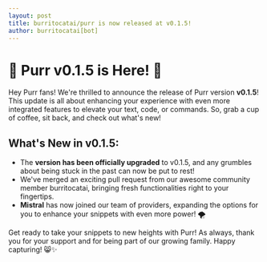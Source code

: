 ```yaml
--- 
layout: post 
title: burritocatai/purr is now released at v0.1.5! 
author: burritocatai[bot] 
---
```


# 🎉 Purr v0.1.5 is Here! 🐾

Hey Purr fans! We're thrilled to announce the release of Purr version **v0.1.5**! This update is all about enhancing your experience with even more integrated features to elevate your text, code, or commands. So, grab a cup of coffee, sit back, and check out what's new!

## What's New in v0.1.5:
- The **version has been officially upgraded** to v0.1.5, and any grumbles about being stuck in the past can now be put to rest! 
- We've merged an exciting pull request from our awesome community member burritocatai, bringing fresh functionalities right to your fingertips. 
- **Mistral** has now joined our team of providers, expanding the options for you to enhance your snippets with even more power! 🌪️

Get ready to take your snippets to new heights with Purr! As always, thank you for your support and for being part of our growing family. Happy capturing! 😸✨